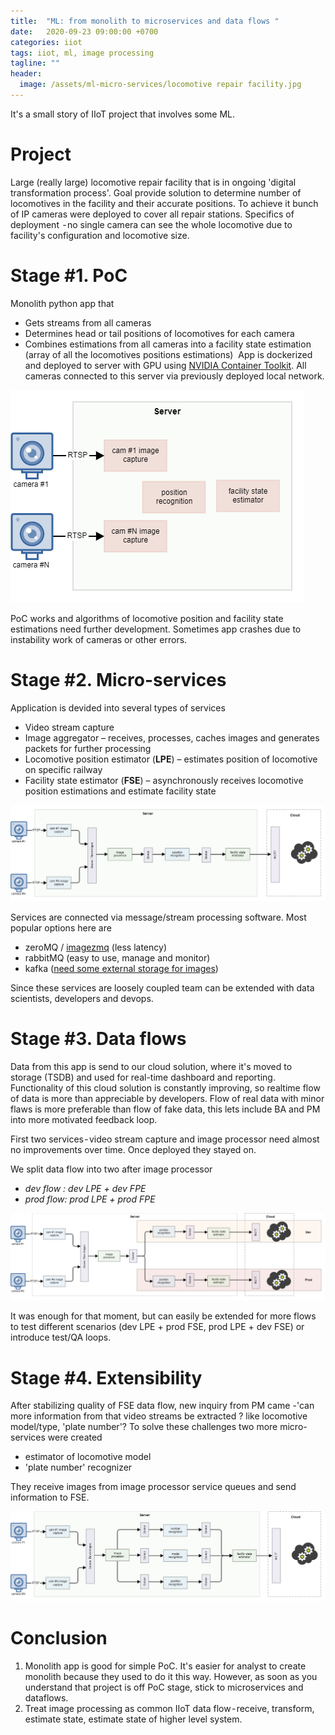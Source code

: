 ```yaml
---
title:  "ML: from monolith to microservices and data flows "
date:   2020-09-23 09:00:00 +0700
categories: iiot
tags: iiot, ml, image processing
tagline: ""
header:
  image: /assets/ml-micro-services/locomotive repair facility.jpg
---
```

It's a small story of IIoT project that involves some ML.

# Project

Large (really large) locomotive repair facility that is in ongoing 'digital transformation process'. Goal provide solution to determine number of locomotives in the facility and their accurate positions. To achieve it bunch of IP cameras were deployed to cover all repair stations. Specifics of deployment  - no single camera can see the whole locomotive due to facility's configuration and locomotive size.

# Stage #1. PoC
Monolith python app that
- Gets streams from all cameras
- Determines head or tail positions of locomotives for each camera
- Combines estimations from all cameras into a facility state estimation (array of all the locomotives positions estimations) 
App is dockerized and deployed to server with GPU using [NVIDIA Container Toolkit](https://github.com/NVIDIA/nvidia-docker). All cameras connected to this server via previously deployed local network.

![monolith app](\assets\ml-micro-services\monolith.png)

PoC works and algorithms of locomotive position and facility state estimations need further development. Sometimes app crashes due to instability work of cameras or other errors.

# Stage #2. Micro-services

Application is devided into several types of services 
-	Video stream capture
-	Image aggregator – receives, processes, caches images and generates packets for further processing
-	Locomotive position estimator (**LPE**) – estimates position of locomotive on specific railway
-	Facility state estimator (**FSE**) – asynchronously receives locomotive position estimations and estimate facility state 

![micro services](\assets\ml-micro-services\services.png)

Services are connected via message/stream processing software. Most popular options here are
-	zeroMQ / [imagezmq](https://github.com/jeffbass/imagezmq) (less latency)
-	rabbitMQ (easy to use, manage and monitor)
-	kafka ([need some external storage for images](https://www.kai-waehner.de/blog/2020/08/07/apache-kafka-handling-large-messages-and-files-for-image-video-audio-processing/))

Since these services are loosely coupled team can be extended with data scientists, developers and devops.

# Stage #3. Data flows

Data from this app is send to our cloud solution, where it's moved to storage (TSDB) and used for real-time dashboard and reporting. Functionality of this cloud solution is constantly improving, so realtime flow of data is more than appreciable by developers. Flow of real data with minor flaws is more preferable than flow of fake data, this lets include BA and PM into more motivated feedback loop. 

First two services - video stream capture and image processor need almost no improvements over time. Once deployed they stayed on. 

We split data flow into two after image processor
-	*dev flow : dev LPE + dev FPE*
-	*prod flow: prod LPE + prod FPE*

![dataflows](\assets\ml-micro-services\dataflows.png)

It was enough for that moment, but can easily be extended for more flows to test different scenarios (dev LPE + prod FSE, prod LPE + dev FSE) or introduce test/QA loops.

# Stage #4. Extensibility

After stabilizing quality of FSE data flow, new inquiry from PM came -'can more information from that video streams be extracted ? like locomotive model/type, 'plate number'? To solve these challenges two more micro-services were created
- estimator of locomotive model
- 'plate number' recognizer 

They receive images from image processor service queues and send information to FSE.

![final microservices](\assets\ml-micro-services\final.png)

# Conclusion
1. Monolith app is good for simple PoC. It's easier for analyst to create monolith because they used to do it this way. However, as soon as you understand that project is off PoC stage, stick to microservices and dataflows.
2. Treat image processing as common IIoT data flow - receive, transform, estimate state, estimate state of higher level system.


